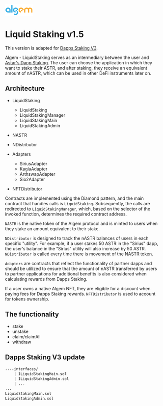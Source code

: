 
![Algem](https://github.com/azhlbn/LendingAdapter/blob/main/logo.png)

# Liquid Staking v1.5

This version is adapted for [Dapps Staking V3](https://github.com/AstarNetwork/Astar/tree/master/precompiles/dapp-staking-v3).

Algem - LiquidStaking serves as an intermediary between the user and [Astar's Dapp Staking](https://portal.astar.network/astar/dapp-staking/discover). The user can choose the application in which they want to stake their ASTR, and after staking, they receive an equivalent amount of nASTR, which can be used in other DeFi instruments later on.

## Architecture

- LiquidStaking
  - LiquidStaking
  - LiquidStakingManager
  - LiquidStakingMain
  - LiquidStakingAdmin

- NASTR

- NDistributor

- Adapters
  - SiriusAdapter
  - KaglaAdapter
  - ArthswapAdapter
  - Sio2Adapter

- NFTDistributor

Contracts are implemented using the Diamond pattern, and the main contract that handles calls is `LiquidStaking`. Subsequently, the calls are redirected to `LiquidStakingManager`, which, based on the selector of the invoked function, determines the required contract address.

`NASTR` is the native token of the Algem protocol and is minted to users when they stake an amount equivalent to their stake.

`NDistributor` is designed to track the nASTR balances of users in each specific "utility". For example, if a user stakes 50 ASTR in the "Sirius" dapp, the user's balance in the "Sirius" utility will also increase by 50 ASTR. `NDistributor` is called every time there is movement of the NASTR token.
  
`Adapters` are contracts that reflect the functionality of partner dapps and should be utilized to ensure that the amount of nASTR transferred by users to partner applications for additional benefits is also considered when calculating rewards from Dapps Staking.

If a user owns a native Algem NFT, they are eligible for a discount when paying fees for Dapps Staking rewards. `NFTDistributor` is used to account for tokens ownership.

## The functionality

- stake
- unstake
- claim/claimAll
- withdraw

## Dapps Staking V3 update

```src/
----interfaces/
    | ILiquidStakingMain.sol
    | ILiquidStakingAdmin.sol
    | ...
...
LiquidStakingMain.sol
LiquidStakingAdmin.sol
```

